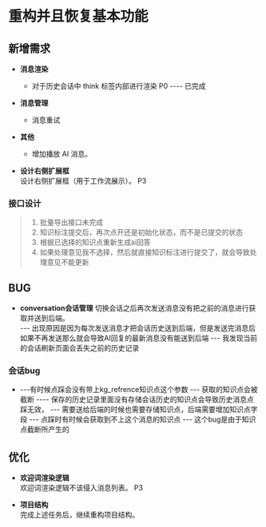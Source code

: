 # 重构并且恢复基本功能

## 新增需求

- **消息渲染**  
  - 对于历史会话中 think 标签内部进行渲染 P0  ---- 已完成

- **消息管理**
  - 消息重试

- **其他**
  - 增加播放 AI 消息。

- **设计右侧扩展框**  
  设计右侧扩展框（用于工作流展示）。 P3

### 接口设计
> 1. 批量导出接口未完成
> 2. 知识标注提交后，再次点开还是初始化状态，而不是已提交的状态
> 3. 根据已选择的知识点重新生成ai回答
> 4. 如果处理意见我不选择，然后就直接知识标注进行提交了，就会导致处理意见不能更新

## BUG

- **conversation会话管理**
  切换会话之后再次发送消息没有把之前的消息进行获取并送到后端。  
  --- 出现原因是因为每次发送消息才把会话历史送到后端，但是发送完消息后如果不再发送那么就会导致AI回复的最新消息没有能送到后端
  --- 我发现当前的会话刷新页面会丢失之前的历史记录

### 会话bug
 - ---有时候点踩会没有带上kg_refrence知识点这个参数     ---  获取的知识点会被截断
   ---- 保存的历史记录里面没有存储会话历史的知识点会导致历史消息点踩无效，  --- 需要送给后端的时候也需要存储知识点，后端需要增加知识点字段
   --- 点踩时有时候会获取到不上这个消息的知识点  --- 这个bug是由于知识点截断所产生的

## 优化

- **欢迎词渲染逻辑**  
  欢迎词渲染逻辑不该侵入消息列表。 P3

- **项目结构**  
  完成上述任务后，继续重构项目结构。

